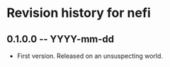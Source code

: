 # Revision history for nefi

## 0.1.0.0 -- YYYY-mm-dd

* First version. Released on an unsuspecting world.
